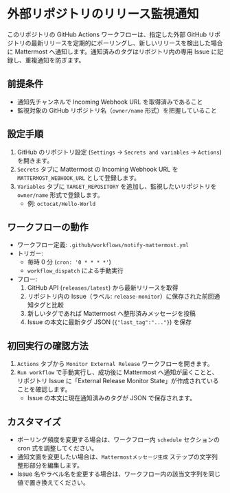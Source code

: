 # 外部リポジトリのリリース監視通知

このリポジトリの GitHub Actions ワークフローは、指定した外部 GitHub リポジトリの最新リリースを定期的にポーリングし、新しいリリースを検出した場合に Mattermost へ通知します。通知済みのタグはリポジトリ内の専用 Issue に記録し、重複通知を防ぎます。

## 前提条件

- 通知先チャンネルで Incoming Webhook URL を取得済みであること
- 監視対象の GitHub リポジトリ名（`owner/name` 形式）を把握していること

## 設定手順

1. GitHub のリポジトリ設定 (`Settings` → `Secrets and variables` → `Actions`) を開きます。
2. `Secrets` タブに Mattermost の Incoming Webhook URL を `MATTERMOST_WEBHOOK_URL` として登録します。
3. `Variables` タブに `TARGET_REPOSITORY` を追加し、監視したいリポジトリを `owner/name` 形式で登録します。
   - 例: `octocat/Hello-World`

## ワークフローの動作

- ワークフロー定義: `.github/workflows/notify-mattermost.yml`
- トリガー:
  - 毎時 0 分 (`cron: '0 * * * *'`)
  - `workflow_dispatch` による手動実行
- フロー:
  1. GitHub API (`releases/latest`) から最新リリースを取得
  2. リポジトリ内の Issue（ラベル: `release-monitor`）に保存された前回通知タグと比較
  3. 新しいタグであれば Mattermost へ整形済みメッセージを投稿
  4. Issue の本文に最新タグ JSON (`{"last_tag":"..."}`) を保存

## 初回実行の確認方法

1. `Actions` タブから `Monitor External Release` ワークフローを開きます。
2. `Run workflow` で手動実行し、成功後に Mattermost へ通知が届くことと、リポジトリ Issue に「External Release Monitor State」が作成されていることを確認します。
   - Issue の本文に現在通知済みのタグが JSON で保存されます。

## カスタマイズ

- ポーリング頻度を変更する場合は、ワークフロー内 `schedule` セクションの cron 式を調整してください。
- 通知文面を変更したい場合は、`Mattermostメッセージ生成` ステップの文字列整形部分を編集します。
- Issue 名やラベル名を変更する場合は、ワークフロー内の該当文字列を同じ値で置き換えてください。
